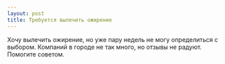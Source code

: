 ```yaml
---
layout: post 
title: Требуется вылечить ожирение 
--- 
```

Хочу вылечить ожирение, но уже пару недель не могу определиться с выбором. Компаний в городе не так много, но отзывы не радуют. Помогите советом.